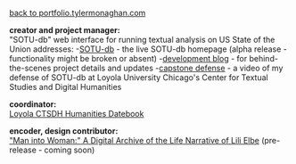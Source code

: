 [back to portfolio.tylermonaghan.com](../index.md)

**creator and project manager:**<br>
"SOTU-db" web interface for running textual analysis on US State of the Union addresses:
-[SOTU-db](http://www.sotu-db.com) - the live SOTU-db homepage (alpha release - functionality might be broken or absent)
-[development blog](http://blog.sotu-db.com) - for behind-the-scenes project details and updates
-[capstone defense](https://luc.hosted.panopto.com/Panopto/Pages/Viewer.aspx?id=a156a239-eef4-411f-bb3e-a9ac014af9a9) - a video of my defense of SOTU-db at Loyola University Chicago's Center for Textual Studies and Digital Humanities

**coordinator:**<br>
[Loyola CTSDH Humanities Datebook](https://www.luc.edu/ctsdh/resources/humanitiesdatebook/)

**encoder, design contributor:**<br>
["Man into Woman:" A Digital Archive of the Life Narrative of Lili Elbe](http://www.lilielbe.org) (pre-release - coming soon)

